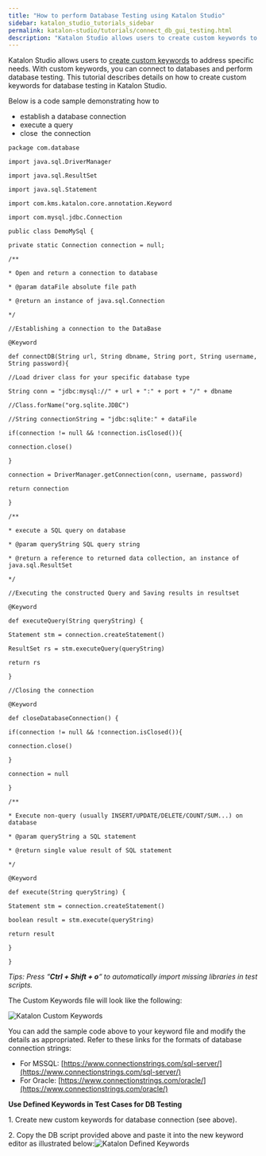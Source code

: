 ```yaml
---
title: "How to perform Database Testing using Katalon Studio"
sidebar: katalon_studio_tutorials_sidebar
permalink: katalon-studio/tutorials/connect_db_gui_testing.html
description: "Katalon Studio allows users to create custom keywords to address specific needs. With custom keywords, you can connect and perform database testing."
---
```

Katalon Studio allows users to [create custom keywords](https://www.katalon.com/resources-center/tutorials/advanced/create-custom-keyword/) to address specific needs. With custom keywords, you can connect to databases and perform database testing. This tutorial describes details on how to create custom keywords for database testing in Katalon Studio.

Below is a code sample demonstrating how to

*   establish a database connection
*   execute a query
*   close  the connection

```
package com.database
 
import java.sql.DriverManager
 
import java.sql.ResultSet
 
import java.sql.Statement
 
import com.kms.katalon.core.annotation.Keyword
 
import com.mysql.jdbc.Connection
 
public class DemoMySql {
 
private static Connection connection = null;
 
/**
 
* Open and return a connection to database
 
* @param dataFile absolute file path
 
* @return an instance of java.sql.Connection
 
*/
 
//Establishing a connection to the DataBase
 
@Keyword
 
def connectDB(String url, String dbname, String port, String username, String password){
 
//Load driver class for your specific database type
 
String conn = "jdbc:mysql://" + url + ":" + port + "/" + dbname
 
//Class.forName("org.sqlite.JDBC")
 
//String connectionString = "jdbc:sqlite:" + dataFile
 
if(connection != null && !connection.isClosed()){
 
connection.close()
 
}
 
connection = DriverManager.getConnection(conn, username, password)
 
return connection
 
}
 
/**
 
* execute a SQL query on database
 
* @param queryString SQL query string
 
* @return a reference to returned data collection, an instance of java.sql.ResultSet
 
*/
 
//Executing the constructed Query and Saving results in resultset
 
@Keyword
 
def executeQuery(String queryString) {
 
Statement stm = connection.createStatement()
 
ResultSet rs = stm.executeQuery(queryString)
 
return rs
 
}
 
//Closing the connection
 
@Keyword
 
def closeDatabaseConnection() {
 
if(connection != null && !connection.isClosed()){
 
connection.close()
 
}
 
connection = null
 
}
 
/**
 
* Execute non-query (usually INSERT/UPDATE/DELETE/COUNT/SUM...) on database
 
* @param queryString a SQL statement
 
* @return single value result of SQL statement
 
*/
 
@Keyword
 
def execute(String queryString) {
 
Statement stm = connection.createStatement()
 
boolean result = stm.execute(queryString)
 
return result
 
}
 
}

```

_Tips: Press “_**_Ctrl + Shift + o_**_“ to automatically import missing libraries in test scripts._

The Custom Keywords file will look like the following:

![Katalon Custom Keywords](../../images/katalon-studio/tutorials/connect_db_gui_testing/Test-Explorer_Custom-Keywords.png)

You can add the sample code above to your keyword file and modify the details as appropriated. Refer to these links for the formats of database connection strings:

*   For MSSQL: [https://www.connectionstrings.com/sql-server/](https://www.connectionstrings.com/sql-server/)
*   For Oracle: [https://www.connectionstrings.com/oracle/](https://www.connectionstrings.com/oracle/)

**Use Defined Keywords in Test Cases for DB Testing**

1\. Create new custom keywords for database connection (see above).

2\. Copy the DB script provided above and paste it into the new keyword editor as illustrated below:![Katalon Defined Keywords](../../images/katalon-studio/tutorials/connect_db_gui_testing/DB-Testing.png)
